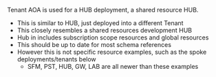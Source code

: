 Tenant AOA is used for a HUB deployment, a shared resource HUB.
- This is similar to HUB, just deployed into a different Tenant
- This closely resembles a shared resources development HUB
- Hub in includes subscription scope resources and global resources
- This should be up to date for most schema references
- However this is not specific resource examples, such as the spoke deployments/tenants below
  - SFM, PST, HUB, GW, LAB are all newer than these examples 

